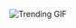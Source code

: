 
<!-- GIF_SECTION -->
![Trending GIF](https://media3.giphy.com/media/v1.Y2lkPThiYjIxNzcyaTM2Z3pkbWdia3p6ajJsaHIxOWxudDBsODV4bjEzY3kzenNkY3pqNCZlcD12MV9naWZzX3NlYXJjaCZjdD1n/YYKoJL28YtscdUTGWA/giphy.gif)
<!-- END_GIF_SECTION -->
